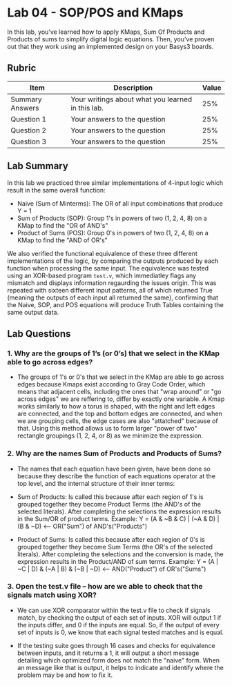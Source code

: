 # Lab 04 - SOP/POS and KMaps

In this lab, you’ve learned how to apply KMaps, Sum Of Products and Products of
sums to simplify digital logic equations. Then, you’ve proven out that they work
using an implemented design on your Basys3 boards.

## Rubric

| Item | Description | Value |
| ---- | ----------- | ----- |
| Summary Answers | Your writings about what you learned in this lab. | 25% |
| Question 1 | Your answers to the question | 25% |
| Question 2 | Your answers to the question | 25% |
| Question 3 | Your answers to the question | 25% |

## Lab Summary

In this lab we practiced three similar implementations of 4-input logic which result in the same overall function:
- Naive (Sum of Minterms): The OR of all input combinations that produce Y = 1
- Sum of Products (SOP): Group 1's in powers of two (1, 2, 4, 8) on a KMap to find the "OR of AND's"
- Product of Sums (POS): Group 0's in powers of two (1, 2, 4, 8) on a KMap to find the "AND of OR's"

We also verified the functional equivalence of these three different implementations of the logic, by comparing the outputs produced by each function when processing the same input. The equivalence was tested using an XOR-based program `test.v`, which immediatley flags any mismatch and displays information regaurding the issues origin. This was repeated with sixteen different input patterns, all of which returned True (meaning the outputs of each input all returned the same), confirming that the Naive, SOP, and POS equations will produce Truth Tables containing the same output data.


## Lab Questions

### 1.  Why are the groups of 1’s (or 0’s) that we select in the KMap able to go across edges?

- The groups of 1's or 0's that we select in the KMap are able to go across edges because Kmaps exist according to Gray Code Order, which means that adjacent cells, including the ones that "wrap around" or "go across edges" we are reffering to, differ by exactly one variable. A Kmap works similarly to how a torus is shaped, with the right and left edges are connected, and the top and bottom edges are connected, and when we are grouping cells, the edge cases are also "attatched" because of that. Using this method allows us to form larger "power of two" rectangle groupings (1, 2, 4, or 8) as we minimize the expression. 


### 2.  Why are the names Sum of Products and Products of Sums?

- The names that each equation have been given, have been done so because they describe the function of each equations operator at the top level, and the internal structure of their inner terms:

- Sum of Products: Is called this because after each region of 1's is grouped together they become Product Terms (the AND's of the selected literals). After completing the selections the expression results in the Sum/OR of product terms.
Example: Y = (A & ~B & C) | (~A & D) | (B & ~D)  <-- OR("Sum") of AND's("Products")

- Product of Sums: Is called this because after each region of 0's is grouped together they become Sum Terms (the OR's of the selected literals). After completing the selections and the conversion is made, the expression results in the Product/AND of sum terms.
Example: Y = (A | ~C | D) & (~A | B) & (~B | ~D)  <-- AND("Product") of OR's("Sums")


### 3.  Open the test.v file – how are we able to check that the signals match using XOR?

- We can use XOR comparator within the test.v file to check if signals match, by checking the output of each set of inputs. XOR will output 1 if the inputs differ, and 0 if the inputs are equal. So, if the output of every set of inputs is 0, we know that each signal tested matches and is equal.
  
- If the testing suite goes through 16 cases and checks for equivalence between inputs, and it returns a 1, it will output a short message detailing which optimized form does not match the "naive" form. When an message like that is output, it helps to indicate and identify where the problem may be and how to fix it.


